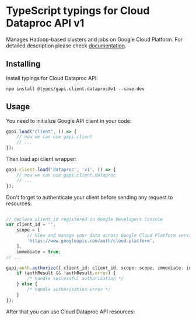 # TypeScript typings for Cloud Dataproc API v1
Manages Hadoop-based clusters and jobs on Google Cloud Platform.
For detailed description please check [documentation](https://cloud.google.com/dataproc/).

## Installing

Install typings for Cloud Dataproc API:
```
npm install @types/gapi.client.dataproc@v1 --save-dev
```

## Usage

You need to initialize Google API client in your code:
```typescript
gapi.load("client", () => { 
    // now we can use gapi.client
    // ... 
});
```

Then load api client wrapper:
```typescript
gapi.client.load('dataproc', 'v1', () => {
    // now we can use gapi.client.dataproc
    // ... 
});
```

Don't forget to authenticate your client before sending any request to resources:
```typescript

// declare client_id registered in Google Developers Console
var client_id = '',
    scope = [     
        // View and manage your data across Google Cloud Platform services
        'https://www.googleapis.com/auth/cloud-platform',
    ],
    immediate = true;
// ...

gapi.auth.authorize({ client_id: client_id, scope: scope, immediate: immediate }, authResult => {
    if (authResult && !authResult.error) {
        /* handle successful authorization */
    } else {
        /* handle authorization error */
    }
});            
```

After that you can use Cloud Dataproc API resources:

```typescript
```
